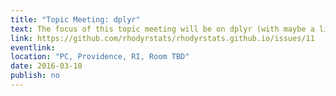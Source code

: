 ```yaml
---
title: "Topic Meeting: dplyr"
text: The focus of this topic meeting will be on dplyr (with maybe a little tidyr) some experience with R is expected, but we will review dplyr and introduce some new topics.  
link: https://github.com/rhodyrstats/rhodyrstats.github.io/issues/11
eventlink: 
location: "PC, Providence, RI, Room TBD"
date: 2016-03-10 
publish: no
---
```

